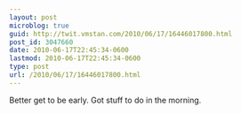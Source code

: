 ```yaml
---
layout: post
microblog: true
guid: http://twit.vmstan.com/2010/06/17/16446017800.html
post_id: 3047660
date: 2010-06-17T22:45:34-0600
lastmod: 2010-06-17T22:45:34-0600
type: post
url: /2010/06/17/16446017800.html
---
```

Better get to be early. Got stuff to do in the morning.
